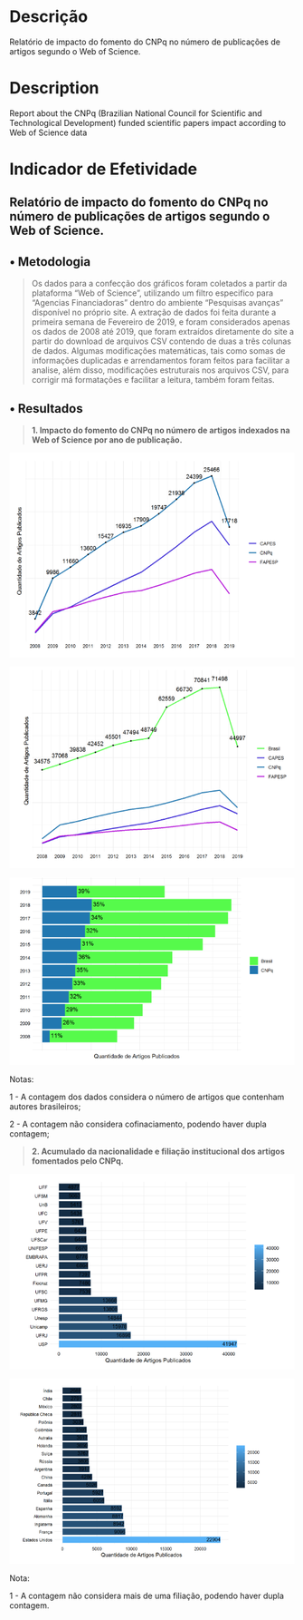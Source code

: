 # Descrição

Relatório de impacto do fomento do CNPq no número de publicações de artigos segundo o Web of Science.

# Description

Report about the CNPq (Brazilian National Council for Scientific and Technological Development) funded scientific papers impact according to Web of Science data

# **Indicador de Efetividade**

## Relatório de impacto do fomento do CNPq no número de publicações de artigos segundo o Web of Science.

##   **• Metodologia**

> Os dados para a confecção dos gráficos foram coletados a partir da plataforma “Web of Science”, utilizando um filtro especifico para “Agencias Financiadoras” dentro do ambiente “Pesquisas avanças” disponível no próprio site. A extração de dados foi feita durante a primeira semana de Fevereiro de 2019, e foram considerados apenas os dados de 2008 até 2019, que foram extraídos diretamente do site a partir do download de arquivos CSV contendo de duas a três colunas de dados. Algumas modificações matemáticas, tais como somas de informações duplicadas e arrendamentos foram feitos para facilitar a analise, além disso, modificações estruturais nos arquivos CSV, para corrigir má formatações e facilitar a leitura, também foram feitas. 

##   **• Resultados**
> **1. Impacto do fomento do CNPq no número de artigos indexados na Web of Science por ano de publicação.**

![grafico1](https://github.com/LucasGuerraCavalcante/impacto-cnpq-web-of-science/blob/master/plots/grafico1.PNG)

![grafico2](https://github.com/LucasGuerraCavalcante/impacto-cnpq-web-of-science/blob/master/plots/grafico2.PNG)

![grafico3](https://github.com/LucasGuerraCavalcante/impacto-cnpq-web-of-science/blob/master/plots/grafico3.PNG)

Notas: 

1 - A contagem dos dados considera o número de artigos que contenham autores brasileiros;

2 - A contagem não considera cofinaciamento, podendo haver dupla contagem;

> **2. Acumulado da nacionalidade e filiação institucional dos artigos fomentados pelo CNPq.**

![grafico4](https://github.com/LucasGuerraCavalcante/impacto-cnpq-web-of-science/blob/master/plots/grafico4.PNG)

![grafico5](https://github.com/LucasGuerraCavalcante/impacto-cnpq-web-of-science/blob/master/plots/grafico5.PNG)

Nota: 

1 - A contagem não considera mais de uma filiação, podendo haver dupla contagem.

